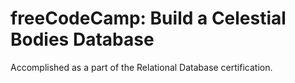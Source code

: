 # freeCodeCamp: Build a Celestial Bodies Database
Accomplished as a part of the Relational Database certification.
